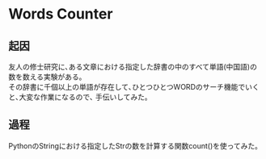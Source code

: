 # Words Counter #

## 起因 ##
友人の修士研究に､ある文章における指定した辞書の中のすべて単語(中国語)の数を数える実験がある｡  
その辞書に千個以上の単語が存在して､ひとつひとつWORDのサーチ機能でいくと､大変な作業になるので､ 
手伝いしてみた｡

## 過程 ##
PythonのStringにおける指定したStrの数を計算する関数count()を使ってみた｡

